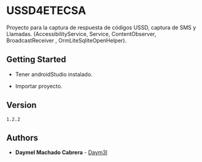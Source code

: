 # USSD4ETECSA
Proyecto para la captura de respuesta de códigos USSD, captura de SMS y Llamadas. (AccessibilityService, Service, ContentObserver, BroadcastReceiver
, OrmLiteSqliteOpenHelper).

## Getting Started

* Tener androidStudio instalado.

* Importar proyecto.

## Version
```1.2.2```

## Authors

* **Daymel Machado Cabrera** - [Daym3l](https://github.com/Daym3l)
